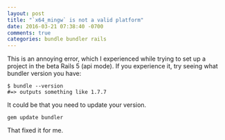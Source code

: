 ```yaml
---
layout: post
title: "`x64_mingw` is not a valid platform"
date: 2016-03-21 07:38:40 -0700
comments: true
categories: bundle bundler rails
---
```

This is an annoying error, which I experienced while trying to set up a project in the beta Rails 5 (api mode). If you experience it, try seeing what bundler version you have:
```
$ bundle --version
#=> outputs something like 1.7.7
```

It could be that you need to update your version.

```
gem update bundler
```

That fixed it for me.